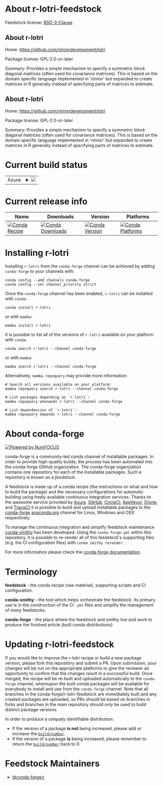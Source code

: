 About r-lotri-feedstock
=======================

Feedstock license: [BSD-3-Clause](https://github.com/conda-forge/r-lotri-feedstock/blob/main/LICENSE.txt)


About r-lotri
-------------

Home: https://github.com/nlmixrdevelopment/lotri

Package license: GPL-2.0-or-later

Summary: Provides a simple mechanism to specify a symmetric block diagonal matrices (often used for covariance matrices).  This is based on the domain specific language implemented in 'nlmixr' but expanded to create matrices in R generally instead of specifying parts of matrices to estimate.

About r-lotri
-------------

Home: https://github.com/nlmixrdevelopment/lotri

Package license: GPL-2.0-or-later

Summary: Provides a simple mechanism to specify a symmetric block diagonal matrices (often used for covariance matrices).  This is based on the domain specific language implemented in 'nlmixr' but expanded to create matrices in R generally instead of specifying parts of matrices to estimate.

Current build status
====================


<table>
    
  <tr>
    <td>Azure</td>
    <td>
      <details>
        <summary>
          <a href="https://dev.azure.com/conda-forge/feedstock-builds/_build/latest?definitionId=9679&branchName=main">
            <img src="https://dev.azure.com/conda-forge/feedstock-builds/_apis/build/status/r-lotri-feedstock?branchName=main">
          </a>
        </summary>
        <table>
          <thead><tr><th>Variant</th><th>Status</th></tr></thead>
          <tbody><tr>
              <td>linux_64_r_base4.3</td>
              <td>
                <a href="https://dev.azure.com/conda-forge/feedstock-builds/_build/latest?definitionId=9679&branchName=main">
                  <img src="https://dev.azure.com/conda-forge/feedstock-builds/_apis/build/status/r-lotri-feedstock?branchName=main&jobName=linux&configuration=linux%20linux_64_r_base4.3" alt="variant">
                </a>
              </td>
            </tr><tr>
              <td>linux_64_r_base4.4</td>
              <td>
                <a href="https://dev.azure.com/conda-forge/feedstock-builds/_build/latest?definitionId=9679&branchName=main">
                  <img src="https://dev.azure.com/conda-forge/feedstock-builds/_apis/build/status/r-lotri-feedstock?branchName=main&jobName=linux&configuration=linux%20linux_64_r_base4.4" alt="variant">
                </a>
              </td>
            </tr><tr>
              <td>osx_64_r_base4.3</td>
              <td>
                <a href="https://dev.azure.com/conda-forge/feedstock-builds/_build/latest?definitionId=9679&branchName=main">
                  <img src="https://dev.azure.com/conda-forge/feedstock-builds/_apis/build/status/r-lotri-feedstock?branchName=main&jobName=osx&configuration=osx%20osx_64_r_base4.3" alt="variant">
                </a>
              </td>
            </tr><tr>
              <td>osx_64_r_base4.4</td>
              <td>
                <a href="https://dev.azure.com/conda-forge/feedstock-builds/_build/latest?definitionId=9679&branchName=main">
                  <img src="https://dev.azure.com/conda-forge/feedstock-builds/_apis/build/status/r-lotri-feedstock?branchName=main&jobName=osx&configuration=osx%20osx_64_r_base4.4" alt="variant">
                </a>
              </td>
            </tr><tr>
              <td>win_64_r_base4.3</td>
              <td>
                <a href="https://dev.azure.com/conda-forge/feedstock-builds/_build/latest?definitionId=9679&branchName=main">
                  <img src="https://dev.azure.com/conda-forge/feedstock-builds/_apis/build/status/r-lotri-feedstock?branchName=main&jobName=win&configuration=win%20win_64_r_base4.3" alt="variant">
                </a>
              </td>
            </tr><tr>
              <td>win_64_r_base4.4</td>
              <td>
                <a href="https://dev.azure.com/conda-forge/feedstock-builds/_build/latest?definitionId=9679&branchName=main">
                  <img src="https://dev.azure.com/conda-forge/feedstock-builds/_apis/build/status/r-lotri-feedstock?branchName=main&jobName=win&configuration=win%20win_64_r_base4.4" alt="variant">
                </a>
              </td>
            </tr>
          </tbody>
        </table>
      </details>
    </td>
  </tr>
</table>

Current release info
====================

| Name | Downloads | Version | Platforms |
| --- | --- | --- | --- |
| [![Conda Recipe](https://img.shields.io/badge/recipe-r--lotri-green.svg)](https://anaconda.org/conda-forge/r-lotri) | [![Conda Downloads](https://img.shields.io/conda/dn/conda-forge/r-lotri.svg)](https://anaconda.org/conda-forge/r-lotri) | [![Conda Version](https://img.shields.io/conda/vn/conda-forge/r-lotri.svg)](https://anaconda.org/conda-forge/r-lotri) | [![Conda Platforms](https://img.shields.io/conda/pn/conda-forge/r-lotri.svg)](https://anaconda.org/conda-forge/r-lotri) |

Installing r-lotri
==================

Installing `r-lotri` from the `conda-forge` channel can be achieved by adding `conda-forge` to your channels with:

```
conda config --add channels conda-forge
conda config --set channel_priority strict
```

Once the `conda-forge` channel has been enabled, `r-lotri` can be installed with `conda`:

```
conda install r-lotri
```

or with `mamba`:

```
mamba install r-lotri
```

It is possible to list all of the versions of `r-lotri` available on your platform with `conda`:

```
conda search r-lotri --channel conda-forge
```

or with `mamba`:

```
mamba search r-lotri --channel conda-forge
```

Alternatively, `mamba repoquery` may provide more information:

```
# Search all versions available on your platform:
mamba repoquery search r-lotri --channel conda-forge

# List packages depending on `r-lotri`:
mamba repoquery whoneeds r-lotri --channel conda-forge

# List dependencies of `r-lotri`:
mamba repoquery depends r-lotri --channel conda-forge
```


About conda-forge
=================

[![Powered by
NumFOCUS](https://img.shields.io/badge/powered%20by-NumFOCUS-orange.svg?style=flat&colorA=E1523D&colorB=007D8A)](https://numfocus.org)

conda-forge is a community-led conda channel of installable packages.
In order to provide high-quality builds, the process has been automated into the
conda-forge GitHub organization. The conda-forge organization contains one repository
for each of the installable packages. Such a repository is known as a *feedstock*.

A feedstock is made up of a conda recipe (the instructions on what and how to build
the package) and the necessary configurations for automatic building using freely
available continuous integration services. Thanks to the awesome service provided by
[Azure](https://azure.microsoft.com/en-us/services/devops/), [GitHub](https://github.com/),
[CircleCI](https://circleci.com/), [AppVeyor](https://www.appveyor.com/),
[Drone](https://cloud.drone.io/welcome), and [TravisCI](https://travis-ci.com/)
it is possible to build and upload installable packages to the
[conda-forge](https://anaconda.org/conda-forge) [anaconda.org](https://anaconda.org/)
channel for Linux, Windows and OSX respectively.

To manage the continuous integration and simplify feedstock maintenance
[conda-smithy](https://github.com/conda-forge/conda-smithy) has been developed.
Using the ``conda-forge.yml`` within this repository, it is possible to re-render all of
this feedstock's supporting files (e.g. the CI configuration files) with ``conda smithy rerender``.

For more information please check the [conda-forge documentation](https://conda-forge.org/docs/).

Terminology
===========

**feedstock** - the conda recipe (raw material), supporting scripts and CI configuration.

**conda-smithy** - the tool which helps orchestrate the feedstock.
                   Its primary use is in the construction of the CI ``.yml`` files
                   and simplify the management of *many* feedstocks.

**conda-forge** - the place where the feedstock and smithy live and work to
                  produce the finished article (built conda distributions)


Updating r-lotri-feedstock
==========================

If you would like to improve the r-lotri recipe or build a new
package version, please fork this repository and submit a PR. Upon submission,
your changes will be run on the appropriate platforms to give the reviewer an
opportunity to confirm that the changes result in a successful build. Once
merged, the recipe will be re-built and uploaded automatically to the
`conda-forge` channel, whereupon the built conda packages will be available for
everybody to install and use from the `conda-forge` channel.
Note that all branches in the conda-forge/r-lotri-feedstock are
immediately built and any created packages are uploaded, so PRs should be based
on branches in forks and branches in the main repository should only be used to
build distinct package versions.

In order to produce a uniquely identifiable distribution:
 * If the version of a package **is not** being increased, please add or increase
   the [``build/number``](https://docs.conda.io/projects/conda-build/en/latest/resources/define-metadata.html#build-number-and-string).
 * If the version of a package **is** being increased, please remember to return
   the [``build/number``](https://docs.conda.io/projects/conda-build/en/latest/resources/define-metadata.html#build-number-and-string)
   back to 0.

Feedstock Maintainers
=====================

* [@conda-forge/r](https://github.com/conda-forge/r/)

